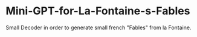 # Mini-GPT-for-La-Fontaine-s-Fables
Small Decoder in order to generate small french "Fables" from la Fontaine.

